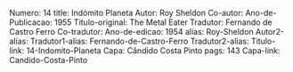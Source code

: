 Numero: 14
title: Indómito Planeta
Autor: Roy Sheldon
Co-autor: 
Ano-de-Publicacao: 1955
Titulo-original: The Metal Eater
Tradutor: Fernando de Castro Ferro
Co-tradutor: 
Ano-de-edicao: 1954
alias: Roy-Sheldon
Autor2-alias: 
Tradutor1-alias: Fernando-de-Castro-Ferro
Tradutor2-alias: 
Titulo-link: 14-Indomito-Planeta
Capa: Cândido Costa Pinto
pags: 143
Capa-link: Candido-Costa-Pinto